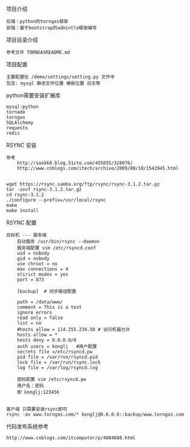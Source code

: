 项目介绍
	
	后端：python的torngas框架
	前端：基于bootstrap的admintle框架编写
	

项目目录介绍

	参考文件 TORNGASREADME.md

项目配置

	主要配置在 /demo/settings/setting.py 文件中
	包含: mysql 静态文件位置 模板位置 日志等
	
python需要安装扩展库

	mysql-python
	tornado
	torngas
	SQLAlchemy
	requests
	redis


RSYNC 安装

    参考 
        http://sookk8.blog.51cto.com/455855/328076/
        http://www.cnblogs.com/itech/archive/2009/08/10/1542945.html
        
    
    wget https://rsync.samba.org/ftp/rsync/rsync-3.1.2.tar.gz
    tar -zxvf rsync-3.1.2.tar.gz
    cd rsync-3.1.2
    ./configure --prefix=/usr/local/rsync
    make
    make install
    
RSYNC 配置
    
    目标机 --- 服务端
        启动服务 /usr/bin/rsync --daemon
        服务端配置 vim /etc/rsyncd.conf
        uid = nobody    
        gid = nobody
        use chroot = no
        max connections = 4
        stirict modes = yes
        port = 873
        
        [backup]  # 同步路径配置
        
        path = /data/www/
        comment = This is a test
        ignore errors
        read only = false
        list = no
        #hosts allow = 114.255.234.50 # 访问机器允许
        hosts allow = *
        hosts deny = 0.0.0.0/0
        auth users = konglj   #用户配置
        secrets file =/etc/rsyncd.pw
        pid file = /var/run/rsyncd.pid
        lock file = /var/run/rsync.lock
        log file = /var/log/rsyncd.log
        
        密码配置 vim /etc/rsyncd.pw
        用户名：密码
        即 konglj:123456
        
        
    客户端 只需要安装rsync即可 
    rsync -av www.torngas.com/* konglj@0.0.0.0::backup/www.torngas.com    
    
代码发布系统参考

    http://www.cnblogs.com/itcomputer/p/4884688.html
    


